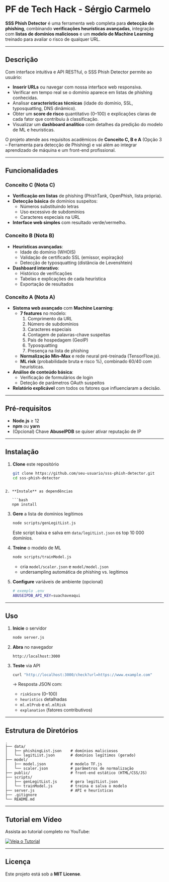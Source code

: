 # PF de Tech Hack - Sérgio Carmelo

**SSS Phish Detector** é uma ferramenta web completa para **detecção de phishing**, combinando **verificações heurísticas avançadas**, integração com **listas de domínios maliciosos** e um **modelo de Machine Learning** treinado para avaliar o risco de qualquer URL.

---

## Descrição

Com interface intuitiva e API RESTful, o SSS Phish Detector permite ao usuário:
- **Inserir URLs** ou navegar com nossa interface web responsiva.  
- Verificar em tempo real se o domínio aparece em listas de phishing conhecidas.  
- Analisar **características técnicas** (idade do domínio, SSL, typosquatting, DNS dinâmico).  
- Obter um **score de risco** quantitativo (0–100) e explicações claras de cada fator que contribuiu à classificação.  
- Visualizar um **dashboard analítico** com detalhes da predição do modelo de ML e heurísticas.

O projeto atende aos requisitos acadêmicos de **Conceito C, B e A** (Opção 3 – Ferramenta para detecção de Phishing) e vai além ao integrar aprendizado de máquina e um front-end profissional.

---

## Funcionalidades

### Conceito C (Nota C)
- **Verificação em listas** de phishing (PhishTank, OpenPhish, lista própria).  
- **Detecção básica** de domínios suspeitos:
  - Números substituindo letras  
  - Uso excessivo de subdomínios  
  - Caracteres especiais na URL  
- **Interface web simples** com resultado verde/vermelho.

### Conceito B (Nota B)
- **Heurísticas avançadas**:
  - Idade do domínio (WHOIS)  
  - Validação de certificado SSL (emissor, expiração)  
  - Detecção de typosquatting (distância de Levenshtein)  
- **Dashboard interativo**:
  - Histórico de verificações  
  - Tabelas e explicações de cada heurística  
  - Exportação de resultados  

### Conceito A (Nota A)
- **Sistema web avançado** com **Machine Learning**:
  - **7 features** no modelo:
    1. Comprimento da URL  
    2. Número de subdomínios  
    3. Caracteres especiais  
    4. Contagem de palavras-chave suspeitas  
    5. País de hospedagem (GeoIP)  
    6. Typosquatting  
    7. Presença na lista de phishing  
  - **Normalização Min–Max** e rede neural pré-treinada (TensorFlow.js).  
  - **ML risk** (probabilidade bruta e risco %), combinado 60/40 com heurísticas.  
- **Análise de conteúdo básica**:
  - Verificação de formulários de login  
  - Deteção de parâmetros OAuth suspeitos  
- **Relatório explicável** com todos os fatores que influenciaram a decisão.

---

##  Pré-requisitos

- **Node.js** ≥ 12  
- **npm** ou **yarn**  
- (Opcional) Chave **AbuseIPDB** se quiser ativar reputação de IP

---

##  Instalação

1. **Clone** este repositório  
   ```bash
   git clone https://github.com/seu-usuario/sss-phish-detector.git
   cd sss-phish-detector
```

2. **Instale** as dependências

   ```bash
   npm install
   ```

3. **Gere** a lista de domínios legítimos

   ```bash
   node scripts/genLegitList.js
   ```

   Este script baixa e salva em `data/legitList.json` os top 10 000 domínios.

4. **Treine** o modelo de ML

   ```bash
   node scripts/trainModel.js
   ```

   * cria `model/scaler.json` e `model/model.json`
   * undersampling automática de phishing vs. legítimos

5. **Configure** variáveis de ambiente (opcional)

   ```bash
   # exemplo .env
   ABUSEIPDB_API_KEY=suachaveaqui
   ```

---

##  Uso

1. **Inicie** o servidor

   ```bash
   node server.js
   ```

2. **Abra** no navegador

   ```
   http://localhost:3000
   ```

3. **Teste** via API

   ```bash
   curl "http://localhost:3000/check?url=https://www.example.com"
   ```

   → Resposta JSON com:

   * `riskScore` (0–100)
   * `heuristics` detalhadas
   * `ml.mlProb` e `ml.mlRisk`
   * `explanation` (fatores contributivos)

---

##  Estrutura de Diretórios

```
.
├── data/
│   ├── phishingList.json    # domínios maliciosos
│   └── legitList.json       # domínios legítimos (gerado)
├── model/
│   ├── model.json           # modelo TF.js
│   └── scaler.json          # parâmetros de normalização
├── public/                  # front-end estático (HTML/CSS/JS)
├── scripts/
│   ├── genLegitList.js      # gera legitList.json
│   └── trainModel.js        # treina e salva o modelo
├── server.js                # API e heurísticas
├── .gitignore
└── README.md
```
---


## Tutorial em Vídeo

Assista ao tutorial completo no YouTube:

[![Veja o Tutorial](https://img.youtube.com/vi/7oXG3MxCOsk/0.jpg)](https://youtu.be/7oXG3MxCOsk)



---

##  Licença

Este projeto está sob a **MIT License**. 
